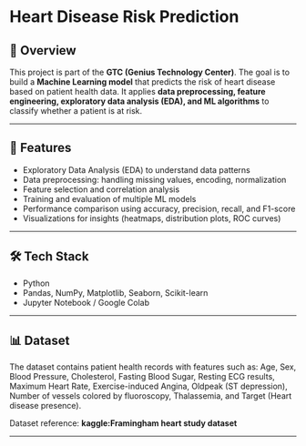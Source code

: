 

# Heart Disease Risk Prediction

## 📌 Overview

This project is part of the **GTC (Genius Technology Center)**.
The goal is to build a **Machine Learning model** that predicts the risk of heart disease based on patient health data.
It applies **data preprocessing, feature engineering, exploratory data analysis (EDA), and ML algorithms** to classify whether a patient is at risk.

---

## 🚀 Features

* Exploratory Data Analysis (EDA) to understand data patterns
* Data preprocessing: handling missing values, encoding, normalization
* Feature selection and correlation analysis
* Training and evaluation of multiple ML models
* Performance comparison using accuracy, precision, recall, and F1-score
* Visualizations for insights (heatmaps, distribution plots, ROC curves)

---

## 🛠️ Tech Stack

* Python
* Pandas, NumPy, Matplotlib, Seaborn, Scikit-learn
* Jupyter Notebook / Google Colab

---

## 📊 Dataset

The dataset contains patient health records with features such as:
Age, Sex, Blood Pressure, Cholesterol, Fasting Blood Sugar, Resting ECG results, Maximum Heart Rate, Exercise-induced Angina, Oldpeak (ST depression), Number of vessels colored by fluoroscopy, Thalassemia, and Target (Heart disease presence).

Dataset reference: **kaggle:Framingham heart study dataset**

---




